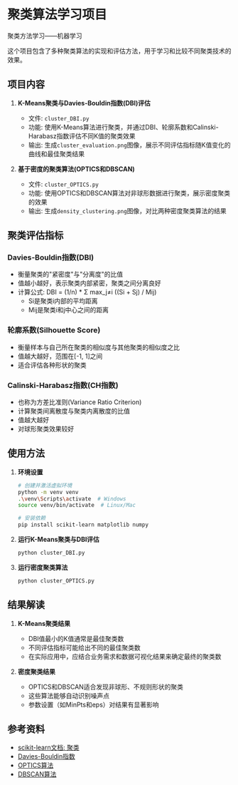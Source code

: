 # 聚类算法学习项目
聚类方法学习——机器学习

这个项目包含了多种聚类算法的实现和评估方法，用于学习和比较不同聚类技术的效果。

## 项目内容

1. **K-Means聚类与Davies-Bouldin指数(DBI)评估**
   - 文件: `cluster_DBI.py`
   - 功能: 使用K-Means算法进行聚类，并通过DBI、轮廓系数和Calinski-Harabasz指数评估不同K值的聚类效果
   - 输出: 生成`cluster_evaluation.png`图像，展示不同评估指标随K值变化的曲线和最佳聚类结果

2. **基于密度的聚类算法(OPTICS和DBSCAN)**
   - 文件: `cluster_OPTICS.py`
   - 功能: 使用OPTICS和DBSCAN算法对非球形数据进行聚类，展示密度聚类的效果
   - 输出: 生成`density_clustering.png`图像，对比两种密度聚类算法的结果

## 聚类评估指标

### Davies-Bouldin指数(DBI)
- 衡量聚类的"紧密度"与"分离度"的比值
- 值越小越好，表示聚类内部紧密，聚类之间分离良好
- 计算公式: DBI = (1/n) * Σ max_j≠i ((Si + Sj) / Mij)
  - Si是聚类i内部的平均距离
  - Mij是聚类i和j中心之间的距离

### 轮廓系数(Silhouette Score)
- 衡量样本与自己所在聚类的相似度与其他聚类的相似度之比
- 值越大越好，范围在[-1, 1]之间
- 适合评估各种形状的聚类

### Calinski-Harabasz指数(CH指数)
- 也称为方差比准则(Variance Ratio Criterion)
- 计算聚类间离散度与聚类内离散度的比值
- 值越大越好
- 对球形聚类效果较好

## 使用方法

1. **环境设置**
   ```bash
   # 创建并激活虚拟环境
   python -m venv venv
   .\venv\Scripts\activate  # Windows
   source venv/bin/activate  # Linux/Mac
   
   # 安装依赖
   pip install scikit-learn matplotlib numpy
   ```

2. **运行K-Means聚类与DBI评估**
   ```bash
   python cluster_DBI.py
   ```

3. **运行密度聚类算法**
   ```bash
   python cluster_OPTICS.py
   ```

## 结果解读

1. **K-Means聚类结果**
   - DBI值最小的K值通常是最佳聚类数
   - 不同评估指标可能给出不同的最佳聚类数
   - 在实际应用中，应结合业务需求和数据可视化结果来确定最终的聚类数

2. **密度聚类结果**
   - OPTICS和DBSCAN适合发现非球形、不规则形状的聚类
   - 这些算法能够自动识别噪声点
   - 参数设置（如MinPts和eps）对结果有显著影响

## 参考资料

- [scikit-learn文档: 聚类](https://scikit-learn.org/stable/modules/clustering.html)
- [Davies-Bouldin指数](https://scikit-learn.org/stable/modules/generated/sklearn.metrics.davies_bouldin_score.html)
- [OPTICS算法](https://scikit-learn.org/stable/modules/generated/sklearn.cluster.OPTICS.html)
- [DBSCAN算法](https://scikit-learn.org/stable/modules/generated/sklearn.cluster.DBSCAN.html)
